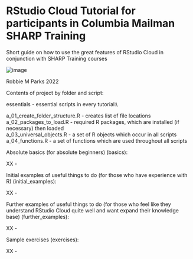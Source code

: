 # RStudio Cloud Tutorial for participants in Columbia Mailman SHARP Training

Short guide on how to use the great features of RStudio Cloud in conjunction with SHARP Training courses

![image](https://github.com/rmp15/rstudio_cloud_tutorial/blob/main/banner/banner.png)

Robbie M Parks 2022

Contents of project by folder and script:

essentials                          - essential scripts in every tutorial:\

a_01_create_folder_structure.R      - creates list of file locations\
a_02_packages_to_load.R             - required R packages, which are installed (if necessary) then loaded\
a_03_universal_objects.R            - a set of R objects which occur in all scripts\
a_04_functions.R                    - a set of functions which are used throughout all scripts

Absolute basics (for absolute beginners) (basics):

XX                                  -

Initial examples of useful things to do (for those who have experience with R) (initial_examples):

XX                                  -

Further examples of useful things to do (for those who feel like they understand RStudio Cloud quite well and want expand their knowledge base) (further_examples):

XX                                  -

Sample exercises (exercises):

XX                                  -
